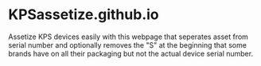 # KPSassetize.github.io
Assetize KPS devices easily with this webpage that seperates asset from serial number and optionally removes the "S" at the beginning that some brands have on all their packaging but not the actual device serial number.
